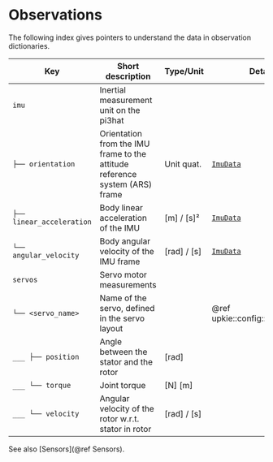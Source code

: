 # Observations

The following index gives pointers to understand the data in observation dictionaries.

| Key | Short description | Type/Unit | Details |
|-----|-------------------|-----------|---------|
| `imu` | Inertial measurement unit on the pi3hat | | |
| `├── orientation` | Orientation from the IMU frame to the attitude reference system (ARS) frame | Unit quat. | [`ImuData`](https://tasts-robots.org/doc/vulp/structvulp_1_1actuation_1_1ImuData.html) |
| `├── linear_acceleration` | Body linear acceleration of the IMU | [m] / [s]² | [`ImuData`](https://tasts-robots.org/doc/vulp/structvulp_1_1actuation_1_1ImuData.html) |
| `└── angular_velocity` | Body angular velocity of the IMU frame | [rad] / [s] | [`ImuData`](https://tasts-robots.org/doc/vulp/structvulp_1_1actuation_1_1ImuData.html) |
| `servos` | Servo motor measurements | | |
| `└── <servo_name>` | Name of the servo, defined in the servo layout | | @ref upkie::config::servo_layout |
| `___ ├── position` | Angle between the stator and the rotor | [rad] | |
| `___ └── torque`   | Joint torque | [N] [m] | |
| `___ └── velocity` | Angular velocity of the rotor w.r.t. stator in rotor | [rad] / [s] | |

See also [Sensors](@ref Sensors).
